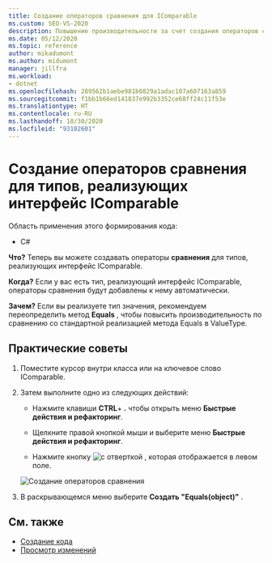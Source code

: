 ```yaml
---
title: Создание операторов сравнения для IComparable
ms.custom: SEO-VS-2020
description: Повышение производительности за счет создания операторов сравнения для типов, реализующих интерфейс IComparable.
ms.date: 05/12/2020
ms.topic: reference
author: mikadumont
ms.author: midumont
manager: jillfra
ms.workload:
- dotnet
ms.openlocfilehash: 289562b1aebe981b0829a1adac107a607163a859
ms.sourcegitcommit: f1bb1b66ed141837e992b3352ce68ff24c11f53e
ms.translationtype: HT
ms.contentlocale: ru-RU
ms.lasthandoff: 10/30/2020
ms.locfileid: "93102601"
---
```

# <a name="generate-comparison-operators-for-types-that-implement-icomparable"></a>Создание операторов сравнения для типов, реализующих интерфейс IComparable

Область применения этого формирования кода:

- C#

**Что?** Теперь вы можете создавать операторы **сравнения** для типов, реализующих интерфейс IComparable.

**Когда?** Если у вас есть тип, реализующий интерфейс IComparable, операторы сравнения будут добавлены к нему автоматически.

**Зачем?** Если вы реализуете тип значения, рекомендуем переопределить метод **Equals** , чтобы повысить производительность по сравнению со стандартной реализацией метода Equals в ValueType.

## <a name="how-to"></a>Практические советы

1. Поместите курсор внутри класса или на ключевое слово IComparable.

2. Затем выполните одно из следующих действий:

   - Нажмите клавиши **CTRL**+ **.** чтобы открыть меню **Быстрые действия и рефакторинг**.

   - Щелкните правой кнопкой мыши и выберите меню **Быстрые действия и рефакторинг**.

   - Нажмите кнопку ![с отверткой](../media/screwdriver-icon.png) , которая отображается в левом поле.

   ![Создание операторов сравнения](media/generate-comparison-operators.png)

3. В раскрывающемся меню выберите **Создать "Equals(object)"** .

## <a name="see-also"></a>См. также

- [Создание кода](../code-generation-in-visual-studio.md)
- [Просмотр изменений](../../ide/preview-changes.md)
